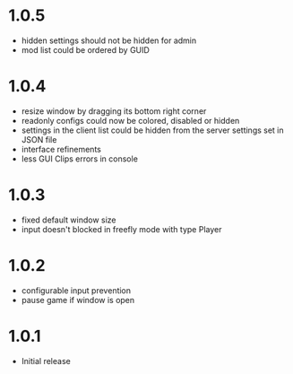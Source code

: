 # 1.0.5
* hidden settings should not be hidden for admin
* mod list could be ordered by GUID

# 1.0.4
* resize window by dragging its bottom right corner
* readonly configs could now be colored, disabled or hidden
* settings in the client list could be hidden from the server settings set in JSON file
* interface refinements
* less GUI Clips errors in console

# 1.0.3
* fixed default window size
* input doesn't blocked in freefly mode with type Player

# 1.0.2
* configurable input prevention
* pause game if window is open

# 1.0.1
* Initial release